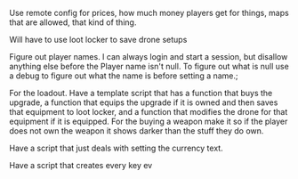 Use remote config for prices, how much money players get for things, maps that are allowed, that kind of thing.

Will have to use loot locker to save drone setups

Figure out player names. I can always login and start a session, but disallow anything else before the Player name isn't null. To figure out what is null use a debug to figure out what the name is before setting a name.;

For the loadout. Have a template script that has a function that buys the upgrade, a function that equips the upgrade if it is owned and then saves that equipment to loot locker, and a function that modifies the drone for that equipment if it is equipped. For the buying a weapon make it so if the player does not own the weapon it shows darker than the stuff they do own.

Have a script that just deals with setting the currency text.

Have a script that creates every key ev
